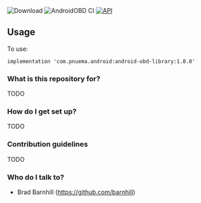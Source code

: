 ![Download](https://api.bintray.com/packages/bradfordbarnhill/maven/obd/images/download.svg) ![AndroidOBD CI](https://github.com/barnhill/AndroidOBD/workflows/AndroidOBD%20CI/badge.svg) [![API](https://img.shields.io/badge/API-17%2B-brightgreen.svg?style=flat)](https://android-arsenal.com/api?level=17)

## Usage
To use:
```Gradle
implementation 'com.pnuema.android:android-obd-library:1.0.0'
```

### What is this repository for? ###

TODO

### How do I get set up? ###

TODO

### Contribution guidelines ###

TODO

### Who do I talk to? ###

* Brad Barnhill (https://github.com/barnhill)
